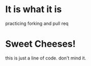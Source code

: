 # It is what it is

practicing forking and pull req

# Sweet Cheeses!

this is just a line of code. don't mind it.
